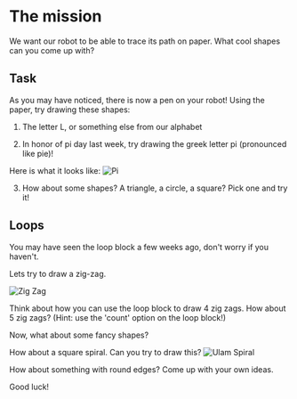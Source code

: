 The mission
===
We want our robot to be able to trace its path on paper.  What cool shapes can you come up with?

Task
---
 As you may have noticed, there is now a pen on your robot! Using the paper, try drawing these shapes:
 
 1) The letter L, or something else from our alphabet
 
 2) In honor of pi day last week, try drawing the greek letter pi (pronounced like pie)!
 
 Here is what it looks like:
 ![Pi](http://i.imgur.com/9e3rBdV.png "Pi")
 
 3)  How about some shapes? A triangle, a circle, a square? Pick one and try it!
 
 Loops
 ---
 
 You may have seen the loop block a few weeks ago, don't worry if you haven't.
 
 Lets try to draw a zig-zag.  
 
 ![Zig Zag](http://i.imgur.com/tO0BwjC.png "Zig Zag")
 
Think about how you can use the loop block to draw 4 zig zags. How about 5 zig zags? 
(Hint: use the 'count' option on the loop block!)
 
 
 Now, what about some fancy shapes?
 
How about a square spiral.  Can you try to draw this?
 ![Ulam Spiral](http://i.imgur.com/MxYd9yi.png "Ulam Spiral")
 
 How about something with round edges? Come up with your own ideas.
 
Good luck!
